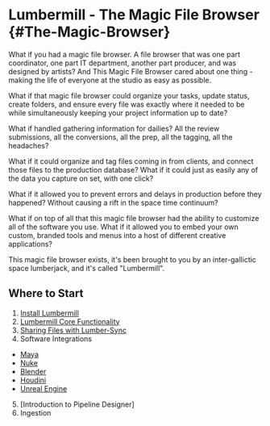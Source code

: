 # Lumbermill - The Magic File Browser {#The-Magic-Browser}

What if you had a magic file browser. A file browser that was one part coordinator, one part IT department, another part producer, and was designed by artists?  And This Magic File Browser cared about one thing - making the life of everyone at the studio as easy as possible.

What if that magic file browser could organize your tasks, update status, create folders, and ensure every file was exactly where it needed to be while simultaneously keeping your project information up to date?

What if handled gathering information for dailies? All the review submissions, all the conversions, all the prep, all the tagging, all the headaches? 

What if it could organize and tag files coming in from clients, and connect those files to the production database?  What if it could just as easily any of the data you capture on set, with one click?

What if it allowed you to prevent errors and delays in production before they happened?  Without causing a rift in the space time continuum?

What if on top of all that this magic file browser had the ability to customize all of the software you use. What if it allowed you to embed your own custom, branded tools and menus into a host of different creative applications?  

This magic file browser exists, it's been brought to you by an inter-gallictic space lumberjack, and it's called "Lumbermill".  

## Where to Start

1) [Install Lumbermill](#installing-lumbermill)
2) [Lumbermill Core Functionality](#core-functionality)
3) [Sharing Files with Lumber-Sync](#sharing-files)
4) Software Integrations
  - [Maya](#set-up-maya)
  - [Nuke](#set-up-nuke)
  - [Blender](#set-up-blender)
  - [Houdini](#set-up-houdini)
  - [Unreal Engine](#set-up-unreal)
5) [Introduction to Pipeline Designer]
6) Ingestion
